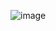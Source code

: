 ![image](https://github.com/Rahul-chaurasiya/Leetcode-Practice-Problem/assets/77222540/b5f60f86-4710-4186-9fc5-49f65709ddd6)
